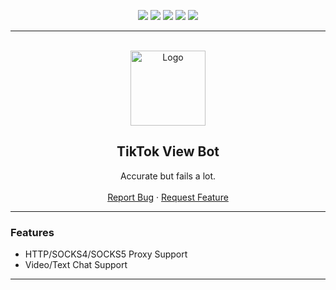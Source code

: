 <div id="top"></div>
<p align="center">
  <img src="https://img.shields.io/github/contributors/dropout1337/TikTok-View-Bot.svg?style=for-the-badge"/>
  <img src="https://img.shields.io/github/forks/dropout1337/TikTok-View-Bot.svg?style=for-the-badge"/>
  <img src="https://img.shields.io/github/stars/dropout1337/TikTok-View-Bot.svg?style=for-the-badge"/>
  <img src="https://img.shields.io/github/issues/dropout1337/TikTok-View-Bot.svg?style=for-the-badge"/>
  <img src="https://img.shields.io/github/license/dropout1337/TikTok-View-Bot.svg?style=for-the-badge"/>
</p>
  
---------------------------------------
  
<br/>
<div align="center">
  <a href="https://github.com/dropout1337/TikTok-View-Bot">
    <img src="https://static.vecteezy.com/system/resources/previews/002/557/421/large_2x/tiktok-logo-black-mobile-social-media-icon-free-vector.jpg" alt="Logo" width="120" height="120">
  </a>
  
  <h2 align="center">TikTok View Bot</h3>

  <p align="center">
    Accurate but fails a lot.
    <br />
    <br />
    <a href="https://github.com/dropout1337/Omegle-Traffic-Bot/issues">Report Bug</a>
    ·
    <a href="https://github.com/dropout1337Omegle-Traffic-Bot/issues">Request Feature</a>
  </p>
</div>
  
---------------------------------------

### Features
* HTTP/SOCKS4/SOCKS5 Proxy Support
* Video/Text Chat Support

---------------------------------------

